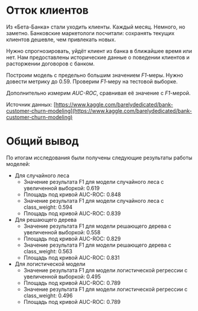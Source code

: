 # Отток клиентов

Из «Бета-Банка» стали уходить клиенты. Каждый месяц. Немного, но заметно. Банковские маркетологи посчитали: сохранять текущих клиентов дешевле, чем привлекать новых.

Нужно спрогнозировать, уйдёт клиент из банка в ближайшее время или нет. Нам предоставлены исторические данные о поведении клиентов и расторжении договоров с банком. 

Построим модель с предельно большим значением *F1*-меры. Нужно довести метрику до 0.59. Проверим *F1*-меру на тестовой выборке.

Дополнительно измерим *AUC-ROC*, сравнивая её значение с *F1*-мерой.

Источник данных: [https://www.kaggle.com/barelydedicated/bank-customer-churn-modeling](https://www.kaggle.com/barelydedicated/bank-customer-churn-modeling)

# Общий вывод

По итогам исследования были получены следующие результаты работы моделей:

- Для случайного леса
    - Значение результата F1 для модели случайного леса c увеличенной выборкой: 0.619
    - Площадь под кривой AUC-ROC: 0.848
    - Значение результата F1 для модели случайного леса с class_weight: 0.594
    - Площадь под кривой AUC-ROC: 0.839
- Для решающего дерева
    - Значение результата F1 для модели решающего дерева с увеличенной выборкой: 0.558
    - Площадь под кривой AUC-ROC: 0.829
    - Значение результата F1 для модели решающего дерева с class_weight: 0.563
    - Площадь под кривой AUC-ROC: 0.831
- Для логистической модели
    - Значение результата F1 для модели логистической регрессии с увеличенной выборкой: 0.495
    - Площадь под кривой AUC-ROC: 0.789
    - Значение результата F1 для модели логистической регрессии с class_weight: 0.496
    - Площадь под кривой AUC-ROC: 0.789
